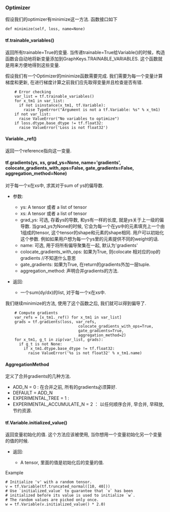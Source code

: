 ### Optimizer

假设我们的optimizer有minimize这一方法. 函数接口如下

```
def minimize(self, loss, name=None)
```

#### tf.trainable_variables()

返回所有trainable=True的变量. 
当传递trainable=True给Variable()的时候，构造函数会自动地将新变量添加到GraphKeys.TRAINABLE_VARIABLES. 这个函数就是用来方便地得到这些变量.

假设我们有一个Optimizer的minimize函数需要完成. 我们需要为每一个变量计算梯度和更新, 在进行梯度计算之前我们应先取得变量并且检查是否有错.

```
    # Error checking
    var_list = tf.trainable_variables()
    for x_tm1 in var_list:
      if not isinstance(x_tm1, tf.Variable):
        raise TypeError("Argument is not a tf.Variable: %s" % x_tm1)
    if not var_list:
      raise ValueError("No variables to optimize")
    if loss.dtype.base_dtype != tf.float32:
      raise ValueError('Loss is not float32')
```

#### Variable._ref()

返回一个reference指向这一变量.

#### tf.gradients(ys, xs, grad_ys=None, name='gradients', colocate_gradients_with_ops=False, gate_gradients=False, aggregation_method=None)

对于每一个x在xs中, 求其对于sum of ys的偏导数.

- 参数:
  
  - ys: A tensor 或者 a list of tensor
  - xs: A tensor 或者 a list of tensor
  - grad_ys: 可选, 存着ys的导数, 和ys有一样的长度, 就是ys关于上一级的偏导数. 当grad_ys为None的时候, 它会为每一个在ys中的元素填充上一个由1组成的tensor, 这个tensor的shape和元素的shape相同. 用户可以初始化这个参数. 例如如果用户想为每一个ys里的元素提供不同的weight的话.
  - name: 可选, 用于将所有偏导聚集在一起, 默认为'gradients'
  - colocate_gradients_with_ops: 如果为True, 则colocate 相对应的op的gradients //不知道什么意思
  - gate_gradients: 如果为True, 在return的gradients外加一层tuple.
  - aggregation_method: 声明合并gradients的方法.

- 返回:
  
  - 一个sum(dy/dx)的list, 对于每一个x在xs中.

我们继续minimize的方法, 使用了这个函数之后, 我们就可以得到偏导了.

```
    # Compute gradients
    var_refs = [x_tm1._ref() for x_tm1 in var_list]
    grads = tf.gradients(loss, var_refs,
                                colocate_gradients_with_ops=True,
                                gate_gradients=True,
                                aggregation_method=2)
    for x_tm1, g_t in zip(var_list, grads):
      if g_t is not None:
        if x_tm1.dtype.base_dtype != tf.float32:
          raise ValueError('%s is not float32' % x_tm1.name)
```


#### AggregationMethod

定义了合并gradients的几种方法.

- ADD_N = 0 : 在合并之前, 所有的gradients必须算好.
- DEFAULT = ADD_N
- EXPERIMENTAL_TREE = 1 :
- EXPERIMENTAL_ACCUMULATE_N = 2 ： 以任何顺序合并, 早合并, 早释放, 节约资源.

#### tf.Variable.initialized_value()

返回变量初始化的值.
这个方法应该被使用, 当你想用一个变量初始化另一个变量的值的时候.

- 返回:

  - A tensor, 里面的值是初始化后的变量的值.

Example

```
# Initialize 'v' with a random tensor.
v = tf.Variable(tf.truncated_normal([10, 40]))
# Use `initialized_value` to guarantee that `v` has been
# initialized before its value is used to initialize `w`.
# The random values are picked only once.
w = tf.Variable(v.initialized_value() * 2.0)
```


